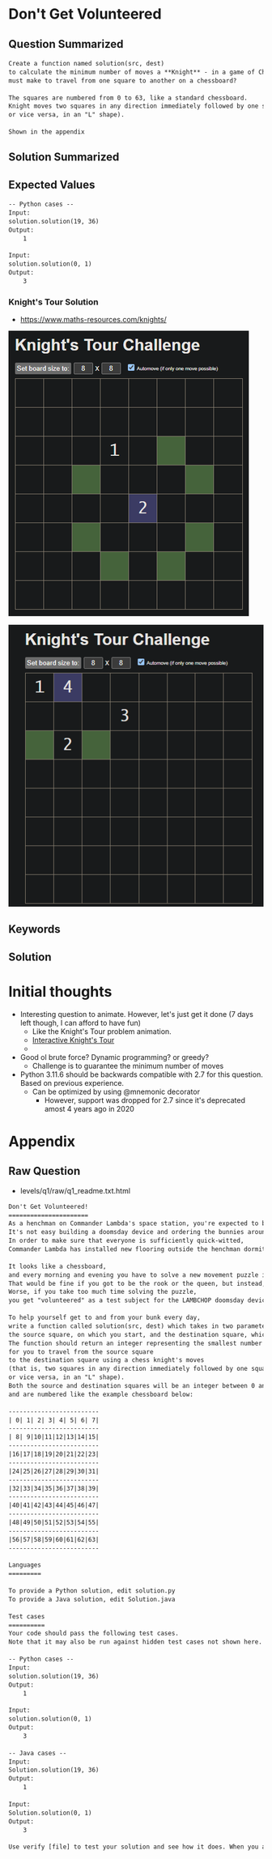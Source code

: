 # Don't Get Volunteered
## Question Summarized
```md
Create a function named solution(src, dest)
to calculate the minimum number of moves a **Knight** - in a game of Chess -
must make to travel from one square to another on a chessboard? 

The squares are numbered from 0 to 63, like a standard chessboard. 
Knight moves two squares in any direction immediately followed by one square perpendicular to that direction, 
or vice versa, in an "L" shape).

Shown in the appendix
```
## Solution Summarized

[//]: # (todo)
## Expected Values
```txt
-- Python cases --
Input:
solution.solution(19, 36)
Output:
    1

Input:
solution.solution(0, 1)
Output:
    3
```
### Knight's Tour Solution
* https://www.maths-resources.com/knights/

![solution-1_19-to-36-in-1.png](raw%2Fknight-tour-solution-1.png)

![solution-2_0-to-1-in-3.png](raw%2Fknight-tour-solution-2.png)
## Keywords
<!-- if applicable for question / expected value -->
## Solution


# Initial thoughts
* Interesting question to animate. However, let's just get it done (7 days left though, I can afford to have fun)
  * Like the Knight's Tour problem animation.
  * [Interactive Knight's Tour](https://www.maths-resources.com/knights/)
  * 
* Good ol brute force? Dynamic programming? or greedy?
  * Challenge is to guarantee the minimum number of moves
* Python 3.11.6 should be backwards compatible with 2.7 for this question. Based on previous experience.
  * Can be optimized by using @mnemonic decorator
    * However, support was dropped for 2.7 since it's deprecated amost 4 years ago in 2020

# Appendix
## Raw Question
* levels/q1/raw/q1_readme.txt.html
<!-- Had to convert to txt... html tag on GitHub didn't format properly -->
```txt
Don't Get Volunteered!
======================
As a henchman on Commander Lambda's space station, you're expected to be resourceful, smart, and a quick thinker.
It's not easy building a doomsday device and ordering the bunnies around at the same time, after all!
In order to make sure that everyone is sufficiently quick-witted, 
Commander Lambda has installed new flooring outside the henchman dormitories.

It looks like a chessboard, 
and every morning and evening you have to solve a new movement puzzle in order to cross the floor.
That would be fine if you got to be the rook or the queen, but instead, you have to be the knight. 
Worse, if you take too much time solving the puzzle, 
you get "volunteered" as a test subject for the LAMBCHOP doomsday device!

To help yourself get to and from your bunk every day, 
write a function called solution(src, dest) which takes in two parameters: 
the source square, on which you start, and the destination square, which is where you need to land to solve the puzzle.
The function should return an integer representing the smallest number of moves it will take
for you to travel from the source square 
to the destination square using a chess knight's moves
(that is, two squares in any direction immediately followed by one square perpendicular to that direction, 
or vice versa, in an "L" shape).
Both the source and destination squares will be an integer between 0 and 63, inclusive, 
and are numbered like the example chessboard below:

-------------------------
| 0| 1| 2| 3| 4| 5| 6| 7|
-------------------------
| 8| 9|10|11|12|13|14|15|
-------------------------
|16|17|18|19|20|21|22|23|
-------------------------
|24|25|26|27|28|29|30|31|
-------------------------
|32|33|34|35|36|37|38|39|
-------------------------
|40|41|42|43|44|45|46|47|
-------------------------
|48|49|50|51|52|53|54|55|
-------------------------
|56|57|58|59|60|61|62|63|
-------------------------

Languages
=========

To provide a Python solution, edit solution.py
To provide a Java solution, edit Solution.java

Test cases
==========
Your code should pass the following test cases.
Note that it may also be run against hidden test cases not shown here.

-- Python cases --
Input:
solution.solution(19, 36)
Output:
    1

Input:
solution.solution(0, 1)
Output:
    3

-- Java cases --
Input:
Solution.solution(19, 36)
Output:
    1

Input:
Solution.solution(0, 1)
Output:
    3

Use verify [file] to test your solution and see how it does. When you are finished editing your code, use submit [file] to submit your answer. If your solution passes the test cases, it will be removed from your home folder.
```